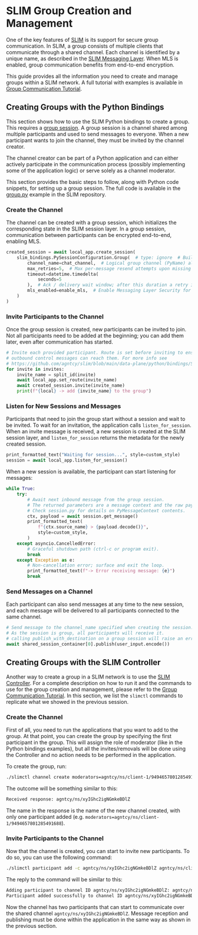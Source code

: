 # SLIM Group Creation and Management

One of the key features of [SLIM](slim-core.md) is its support for secure group communication.
In SLIM, a group consists of multiple clients that communicate through a shared
channel. Each channel is identified by a unique name, as described in the [SLIM
Messaging Layer](slim-data-plane.md). When MLS is enabled, group
communication benefits from end-to-end encryption.

This guide provides all the information you need to create and manage groups within a
SLIM network. A full tutorial with examples is available in 
[Group Communication Tutorial](./slim-group-tutorial.md).

## Creating Groups with the Python Bindings


This section shows how to use the SLIM Python bindings to create a group.
This requires a [group session](./slim-session.md#group). A group
session is a channel shared among multiple participants and used to
send messages to everyone. When a new participant wants to join the channel,
they must be invited by the channel creator.

The channel creator can be part of a Python application and can either
actively participate in the communication process (possibly implementing some
of the application logic) or serve solely as a channel moderator.

This section provides the basic
steps to follow, along with Python code snippets, for setting up a group session.
The full code is available in the [group.py](https://github.com/agntcy/slim/blob/main/data-plane/python/bindings/examples/src/slim_bindings_examples/group.py) example in the SLIM repository.

### Create the Channel

The channel can be created with a group session,
which initializes the corresponding state in the SLIM session layer.
In a group session, communication between participants can be encrypted
end-to-end, enabling MLS.

```python
created_session = await local_app.create_session(
    slim_bindings.PySessionConfiguration.Group(  # type: ignore  # Build group session configuration
        channel_name=chat_channel,  # Logical group channel (PyName) all participants join; acts as group/topic identifier.
        max_retries=5,  # Max per-message resend attempts upon missing ack before reporting a delivery failure.
        timeout=datetime.timedelta(
            seconds=5
        ),  # Ack / delivery wait window; after this duration a retry is triggered (until max_retries).
        mls_enabled=enable_mls,  # Enable Messaging Layer Security for end-to-end encrypted & authenticated group communication.
    )
)
```

### Invite Participants to the Channel

Once the group session is created, new participants can be invited
to join. Not all participants need to be added at the beginning; you can add them later, even after communication has started.

```python
# Invite each provided participant. Route is set before inviting to ensure
# outbound control messages can reach them. For more info see
# https://github.com/agntcy/slim/blob/main/data-plane/python/bindings/SESSION.md#invite-a-new-participant
for invite in invites:
    invite_name = split_id(invite)
    await local_app.set_route(invite_name)
    await created_session.invite(invite_name)
    print(f"{local} -> add {invite_name} to the group")
```

### Listen for New Sessions and Messages

Participants that need to join the group start without a session and wait to be
invited. To wait for an invitation, the application calls `listen_for_session`.
When an invite message is received, a new session is created at the SLIM session layer,
and `listen_for_session` returns the metadata for the newly created session.

```python
print_formatted_text("Waiting for session...", style=custom_style)
session = await local_app.listen_for_session()
```


When a new session is available, the participant can start listening for messages:

```python
while True:
    try:
        # Await next inbound message from the group session.
        # The returned parameters are a message context and the raw payload bytes.
        # Check session.py for details on PyMessageContext contents.
        ctx, payload = await session.get_message()
        print_formatted_text(
            f"{ctx.source_name} > {payload.decode()}",
            style=custom_style,
        )
    except asyncio.CancelledError:
        # Graceful shutdown path (ctrl-c or program exit).
        break
    except Exception as e:
        # Non-cancellation error; surface and exit the loop.
        print_formatted_text(f"-> Error receiving message: {e}")
        break
```

### Send Messages on a Channel

Each participant can also send messages at any time to the new session, and each message will be delivered to all participants connected to the same channel.

```python
# Send message to the channel_name specified when creating the session.
# As the session is group, all participants will receive it.
# calling publish_with_destination on a group session will raise an error.
await shared_session_container[0].publish(user_input.encode())
```

## Creating Groups with the SLIM Controller

Another way to create a group in a SLIM network is to use the
[SLIM Controller](./slim-controller.md). For a complete description 
on how to run it and the commands to use for the group creation and 
management, please refer to the [Group Communication Tutorial](./slim-group-tutorial.md).
In this section, we list the `slimctl` commands to replicate 
what we showed in the previous session. 


### Create the Channel

First of all, you need to run the applications that you want to add to the group.
At that point, you can create the group by specifying the first participant in the
group. This will assign the role of moderator (like in the Python bindings examples),
but all the invites/removals will be done using the Controller and no action needs to be
performed in the application.

To create the group, run:
```bash
./slimctl channel create moderators=agntcy/ns/client-1/9494657801285491688
```

The outcome will be something similar to this:
```bash
Received response: agntcy/ns/xyIGhc2igNGmkeBDlZ
```

The name in the response is the name of the new channel created, with only one participant
added (e.g. `moderators=agntcy/ns/client-1/9494657801285491688`).

### Invite Participants to the Channel

Now that the channel is created, you can start to invite new participants. To do so, you can use 
the following command:

```bash
./slimctl participant add -c agntcy/ns/xyIGhc2igNGmkeBDlZ agntcy/ns/client-2
```

The reply to the command will be similar to this:

```bash
Adding participant to channel ID agntcy/ns/xyIGhc2igNGmkeBDlZ: agntcy/ns/client-2
Participant added successfully to channel ID agntcy/ns/xyIGhc2igNGmkeBDlZ: agntcy/ns/client-2
```

Now the channel has two participants that can start to communicate
over the shared channel `agntcy/ns/xyIGhc2igNGmkeBDlZ`. Message reception and publishing
must be done within the application in the same way as shown in the previous section.
